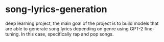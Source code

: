 # song-lyrics-generation
deep learning project, the main goal of the project is to build models that are able to generate song lyrics depending on genre using GPT-2 fine-tuning. In this case, specifically rap and pop songs.
